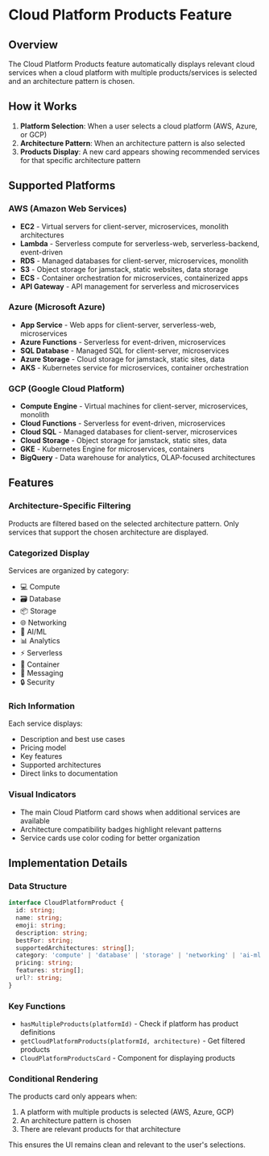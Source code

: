 # Cloud Platform Products Feature

## Overview

The Cloud Platform Products feature automatically displays relevant cloud services when a cloud platform with multiple products/services is selected and an architecture pattern is chosen.

## How it Works

1. **Platform Selection**: When a user selects a cloud platform (AWS, Azure, or GCP)
2. **Architecture Pattern**: When an architecture pattern is also selected
3. **Products Display**: A new card appears showing recommended services for that specific architecture pattern

## Supported Platforms

### AWS (Amazon Web Services)
- **EC2** - Virtual servers for client-server, microservices, monolith architectures
- **Lambda** - Serverless compute for serverless-web, serverless-backend, event-driven
- **RDS** - Managed databases for client-server, microservices, monolith
- **S3** - Object storage for jamstack, static websites, data storage
- **ECS** - Container orchestration for microservices, containerized apps
- **API Gateway** - API management for serverless and microservices

### Azure (Microsoft Azure)
- **App Service** - Web apps for client-server, serverless-web, microservices
- **Azure Functions** - Serverless for event-driven, microservices
- **SQL Database** - Managed SQL for client-server, microservices
- **Azure Storage** - Cloud storage for jamstack, static sites, data
- **AKS** - Kubernetes service for microservices, container orchestration

### GCP (Google Cloud Platform)
- **Compute Engine** - Virtual machines for client-server, microservices, monolith
- **Cloud Functions** - Serverless for event-driven, microservices
- **Cloud SQL** - Managed databases for client-server, microservices
- **Cloud Storage** - Object storage for jamstack, static sites, data
- **GKE** - Kubernetes Engine for microservices, containers
- **BigQuery** - Data warehouse for analytics, OLAP-focused architectures

## Features

### Architecture-Specific Filtering
Products are filtered based on the selected architecture pattern. Only services that support the chosen architecture are displayed.

### Categorized Display
Services are organized by category:
- 💻 Compute
- 🗃️ Database
- 📦 Storage
- 🌐 Networking
- 🤖 AI/ML
- 📊 Analytics
- ⚡ Serverless
- 🐳 Container
- 📨 Messaging
- 🔒 Security

### Rich Information
Each service displays:
- Description and best use cases
- Pricing model
- Key features
- Supported architectures
- Direct links to documentation

### Visual Indicators
- The main Cloud Platform card shows when additional services are available
- Architecture compatibility badges highlight relevant patterns
- Service cards use color coding for better organization

## Implementation Details

### Data Structure
```typescript
interface CloudPlatformProduct {
  id: string;
  name: string;
  emoji: string;
  description: string;
  bestFor: string;
  supportedArchitectures: string[];
  category: 'compute' | 'database' | 'storage' | 'networking' | 'ai-ml' | 'analytics' | 'serverless' | 'container' | 'messaging' | 'security';
  pricing: string;
  features: string[];
  url?: string;
}
```

### Key Functions
- `hasMultipleProducts(platformId)` - Check if platform has product definitions
- `getCloudPlatformProducts(platformId, architecture)` - Get filtered products
- `CloudPlatformProductsCard` - Component for displaying products

### Conditional Rendering
The products card only appears when:
1. A platform with multiple products is selected (AWS, Azure, GCP)
2. An architecture pattern is chosen
3. There are relevant products for that architecture

This ensures the UI remains clean and relevant to the user's selections.
